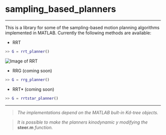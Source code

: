# sampling_based_planners
---
This is a library for some of the sampling-based motion planning algorithms implemented in MATLAB. Currently the following methods are available:

- RRT

```matlab
>> G = rrt_planner()
```

![Image of RRT](https://raw.githubusercontent.com/MaaniGhaffari/sampling_based_planners/master/figures/RRT_Cave.gif)


- RRG (coming soon)

```matlab
>> G = rrg_planner()
```


- RRT* (coming soon)

```matlab
>> G = rrtstar_planner()
```

---

> *The implementations depend on the MATLAB bult-in Kd-tree objects.*

> *It is possible to make the planners kinodynamic y modifying the* **steer.m** *function.* 
